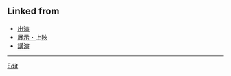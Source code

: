 ## Linked from

* [出演](出演.md)
* [展示・上映](展示・上映.md)
* [講演](講演.md)


----
[Edit](https://github.com/vitroid/vitroid.github.io/edit/master/MD/Done.md)
